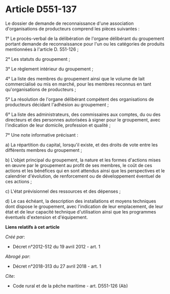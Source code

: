 # Article D551-137

Le dossier de demande de reconnaissance d'une association d'organisations de producteurs comprend les pièces suivantes : 

1° Le procès-verbal de la délibération de l'organe délibérant du groupement portant demande de reconnaissance pour l'un ou
les catégories de produits mentionnées à l'article D. 551-126 ; 

2° Les statuts du groupement ; 

3° Le règlement intérieur du groupement ; 

4° La liste des membres du groupement ainsi que le volume de lait commercialisé ou mis en marché, pour les membres reconnus
en tant qu'organisations de producteurs ; 

5° La résolution de l'organe délibérant compétent des organisations de producteurs décidant l'adhésion au groupement ; 

6° La liste des administrateurs, des commissaires aux comptes, du ou des directeurs et des personnes autorisées à signer pour
le groupement, avec l'indication de leur domicile, profession et qualité ; 

7° Une note informative précisant : 

a) La répartition du capital, lorsqu'il existe, et des droits de vote entre les différents membres du groupement ; 

b) L'objet principal du groupement, la nature et les formes d'actions mises en œuvre par le groupement au profit de ses
membres, le coût de ces actions et les bénéfices qui en sont attendus ainsi que les perspectives et le calendrier
d'évolution, de renforcement ou de développement éventuel de ces actions ; 

c) L'état prévisionnel des ressources et des dépenses ; 

d) Le cas échéant, la description des installations et moyens techniques dont dispose le groupement, avec l'indication de
leur emplacement, de leur état et de leur capacité technique d'utilisation ainsi que les programmes éventuels d'extension et
d'équipement.

**Liens relatifs à cet article**

_Créé par_:

  - Décret n°2012-512 du 19 avril 2012 - art. 1

_Abrogé par_:

  - Décret n°2018-313 du 27 avril 2018 - art. 1

_Cite_:

  - Code rural et de la pêche maritime - art. D551-126 (Ab)
